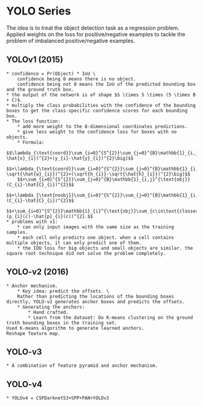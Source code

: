 # YOLO Series

The idea is to treat the object detection task as a regression problem.
Applied weights on the loss for positive/negative examples to tackle the problem of imbalanced positive/negative examples.

## YOLOv1 (2015)
    * confidence = Pr(Object) * IoU \
        confidence being 0 means there is no object.
        confidence being not 0 means the IoU of the predicted bounding box and the ground truth box.
    * the output of the network is of shape $S \times S \times (5 \times B + C)$.
    * multiply the class probabilities with the confidence of the bounding boxes to get the class-specific confidence scores for each bounding box.
    * The loss function:
        * add more weight to the 8-dimensional coordinates predictions.
        * give less weight to the confidence loss for boxes with no objects.
        * Formula:
        $$\lambda_{\text{coord}}\sum_{i=0}^{S^{2}}\sum_{j=0}^{B}\mathbb{1}_{i,j}^{\text{obj}}\big[(x_{i}-\hat{x}_{i})^{2}+(y_{i}-\hat{y}_{i})^{2}\big]$$
        $$+\lambda_{\text{coord}}\sum_{i=0}^{S^{2}}\sum_{j=0}^{B}\mathbb{1}_{i,j}^{\text{obj}}\big[(\sqrt{w_{i}}-\sqrt{\hat{w}_{i}})^{2}+(\sqrt{h_{i}}-\sqrt{\hat{h}_{i}})^{2}\big]$$
        $$+\sum_{i=0}^{S^{2}}\sum_{j=0}^{B}\mathbb{1}_{i,j}^{\text{obj}}(C_{i}-\hat{C}_{i})^{2}$$
        $$+\lambda_{\text{noobj}}\sum_{i=0}^{S^{2}}\sum_{j=0}^{B}\mathbb{1}_{i,j}^{\text{noobj}}(C_{i}-\hat{C}_{i})^{2}$$
        $$+\sum_{i=0}^{S^{2}}\mathbb{1}_{i}^{\text{obj}}\sum_{c\in\text{classes}}(p_{i}(c)-\hat{p}_{i}(c))^{2}.$$
    * problems with v1:
        * can only input images with the same size as the training samples.
        * each cell only predicts one object. when a cell contains multiple objects, it can only predict one of them.
        * the IOU loss for big objects and small objects are similar. the square root technique did not solve the problem completely.

## YOLO-v2 (2016)
    * Anchor mechanism.
        * Key idea: predict the offsets. \
        Rather than predicting the locations of the bounding boxes directly, YOLO-v2 generates anchor boxes and predicts the offsets.
        * Generating the anchors:
            * Hand crafted.
            * Learn from the dataset: Do K-means clustering on the ground truth bounding boxes in the training set.
    Used K-means algorithm to generate learned anchors.
    Reshape feature map.

## YOLO-v3
    * A combination of feature pyramid and anchor mechanism.

## YOLO-v4
    * YOLOv4 = CSPDarknet53+SPP+PAN+YOLOv3
